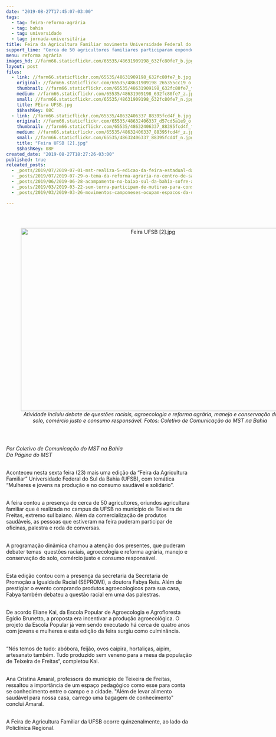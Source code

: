 ```yaml
---
date: "2019-08-27T17:45:07-03:00"
tags:
  - tag: feira-reforma-agrária
  - tag: bahia
  - tag: universidade
  - tag: jornada-universitária
title: Feira da Agricultura Familiar movimenta Universidade Federal do Sul da Bahia
support_line: "Cerca de 50 agricultores familiares participaram expondo sua produção de alimentos saudáveis\n\n"
menu: reforma agrária
images_hd: //farm66.staticflickr.com/65535/48631909198_632fc80fe7_b.jpg
layout: post
files:
  - link: //farm66.staticflickr.com/65535/48631909198_632fc80fe7_b.jpg
    original: //farm66.staticflickr.com/65535/48631909198_265355cc19_o.jpg
    thumbnail: //farm66.staticflickr.com/65535/48631909198_632fc80fe7_t.jpg
    medium: //farm66.staticflickr.com/65535/48631909198_632fc80fe7_z.jpg
    small: //farm66.staticflickr.com/65535/48631909198_632fc80fe7_n.jpg
    title: FEira UFSB.jpg
    $$hashKey: 08C
  - link: //farm66.staticflickr.com/65535/48632406337_88395fcd4f_b.jpg
    original: //farm66.staticflickr.com/65535/48632406337_d57cd5a1e9_o.jpg
    thumbnail: //farm66.staticflickr.com/65535/48632406337_88395fcd4f_t.jpg
    medium: //farm66.staticflickr.com/65535/48632406337_88395fcd4f_z.jpg
    small: //farm66.staticflickr.com/65535/48632406337_88395fcd4f_n.jpg
    title: "Feira UFSB [2].jpg"
    $$hashKey: 08F
created_date: "2019-08-27T18:27:26-03:00"
published: true
releated_posts:
  - _posts/2019/07/2019-07-01-mst-realiza-5-edicao-da-feira-estadual-da-reforma-agraria-na-bahia.md
  - _posts/2019/07/2019-07-29-o-tema-da-reforma-agraria-no-centro-de-salvador.md
  - _posts/2019/06/2019-06-28-acampamento-no-baixo-sul-da-bahia-sofre-a-sua-terceira-reintegracao-de-posse.md
  - _posts/2019/03/2019-03-22-sem-terra-participam-de-mutirao-para-construcao-do-centro-de-referencia-socioambiental-na-ufal.md
  - _posts/2019/03/2019-03-26-movimentos-camponeses-ocupam-espacos-da-uffs-com-o-debate-da-reforma-agraria.md

---
```

<p>&nbsp;</p>

<div style="text-align:center">
<figure class="image" style="display:inline-block"><img alt="Feira UFSB [2].jpg" height="497" src="//farm66.staticflickr.com/65535/48632406337_88395fcd4f_b.jpg" width="700" />
<figcaption><em>&nbsp;Atividade incluiu debate de quest&otilde;es raciais, agroecologia e reforma agr&aacute;ria, manejo e conserva&ccedil;&atilde;o do solo, com&eacute;rcio justo e consumo respons&aacute;vel. Fotos:&nbsp;Coletivo de Comunica&ccedil;&atilde;o do MST na Bahia</em></figcaption>
</figure>
</div>

<p>&nbsp;</p>

<p><em>Por Coletivo de Comunica&ccedil;&atilde;o do MST na Bahia</em><br />
<em>Da P&aacute;gina do MST</em><br />
&nbsp;</p>

<p>Aconteceu nesta sexta feira (23) mais uma edi&ccedil;&atilde;o da &ldquo;Feira da Agricultura Familiar&rdquo; Universidade Federal do Sul da Bahia (UFSB), com tem&aacute;tica &ldquo;Mulheres e jovens na produ&ccedil;&atilde;o e no consumo saud&aacute;vel e solid&aacute;rio&rdquo;.</p>

<p><br />
A feira contou a presen&ccedil;a de cerca de 50 agricultores, oriundos agricultura familiar que &eacute; realizada&nbsp;no campus da UFSB&nbsp;no munic&iacute;pio de Teixeira de Freitas, extremo sul baiano. Al&eacute;m da comercializa&ccedil;&atilde;o de produtos saud&aacute;veis, as pessoas que estiveram na feira puderam participar de oficinas, palestra e roda de conversas.</p>

<p><br />
A programa&ccedil;&atilde;o din&acirc;mica chamou a aten&ccedil;&atilde;o dos presentes, que puderam debater temas&nbsp; quest&otilde;es raciais, agroecologia e reforma agr&aacute;ria, manejo e conserva&ccedil;&atilde;o do solo, com&eacute;rcio justo e consumo respons&aacute;vel.</p>

<p><br />
Esta edi&ccedil;&atilde;o contou com a presen&ccedil;a&nbsp;da secretaria da Secretaria de Promo&ccedil;&atilde;o a Igualdade Racial (SEPROMI),&nbsp;a doutora Fabya Reis. Al&eacute;m de prestigiar&nbsp;o evento comprando produtos agroecologicos para sua casa, Fabya tamb&eacute;m debateu a quest&atilde;o racial em uma das palestras.</p>

<p><br />
De acordo Eliane Kai, da Escola Popular de Agroecologia e Agrofloresta Eg&iacute;dio Brunetto, a proposta era incentivar a produ&ccedil;&atilde;o agroecol&oacute;gica. O projeto da Escola Popular j&aacute; vem sendo executado h&aacute; cerca de quatro anos com jovens e mulheres e esta edi&ccedil;&atilde;o da feira surgiu como culmin&acirc;ncia.</p>

<p><br />
&ldquo;N&oacute;s temos de tudo: ab&oacute;bora, feij&atilde;o, ovos caipira, hortali&ccedil;as, aipim, artesanato tamb&eacute;m. Tudo produzido sem veneno para a mesa da popula&ccedil;&atilde;o de Teixeira de Freitas&ldquo;, completou Kai.</p>

<p><br />
Ana Cristina Amaral, professora do munic&iacute;pio de Teixeira de Freitas, ressaltou a import&acirc;ncia de um espa&ccedil;o pedag&oacute;gico como esse para conta se conhecimento entre o campo e a cidade. &quot;Al&eacute;m de levar alimento saud&aacute;vel para nossa casa, carrego uma bagagem de conhecimento&quot; conclui Amaral.<br />
&nbsp;</p>

<p>A Feira de Agricultura Familiar da UFSB ocorre quinzenalmente, ao lado da Policl&iacute;nica&nbsp;Regional.&nbsp;</p>
